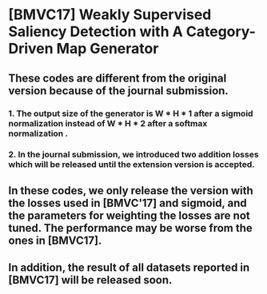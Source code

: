 # [BMVC17] Weakly Supervised Saliency Detection with A Category-Driven Map Generator

## These codes are different from the original version because of the journal submission.

### 1. The output size of the generator is W * H * 1 after a sigmoid normalization instead of W * H * 2 after a softmax normalization .

### 2. In the journal submission, we introduced two addition losses which will be released until the extension version is accepted.


## In these codes, we only release the version with the losses used in [BMVC'17] and sigmoid, and the parameters for weighting the losses are not tuned. The performance may be worse from the ones in [BMVC17].

## In addition, the result of all datasets reported in [BMVC17] will be released soon.
